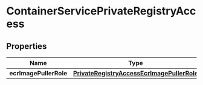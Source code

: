 

# ContainerServicePrivateRegistryAccess


## Properties

| Name | Type | Description | Notes |
|------------ | ------------- | ------------- | -------------|
|**ecrImagePullerRole** | [**PrivateRegistryAccessEcrImagePullerRole**](PrivateRegistryAccessEcrImagePullerRole.md) |  |  [optional] |



